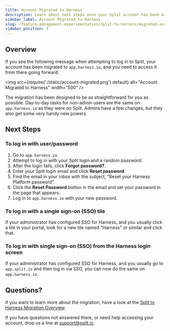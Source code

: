 ```yaml
---
title: Account Migrated to Harness
description: Learn about next steps once your Split account has been migrated to Harness.
sidebar_label: Account Migrated to Harness
slug: /feature-management-experimentation/split-to-harness/migrated-account
sidebar_position: 3
---
```


## Overview

If you see the following message when attempting to log in to Split, your account has been migrated to `app.harness.io`, and you need to access it from there going forward:

<img src={require('./static/account-migrated.png').default} alt="Account Migrated to Harness" width="500" />

The migration has been designed to be as straightforward for you as possible. Day-to-day tasks for non-admin users are the same on `app.harness.io` as they were on Split. Admins have a few changes, but they also get some very handy new powers.

## Next Steps

### To log in with user/password

1. Go to `app.harness.io`.
1. Attempt to log in with your Split login and a random password.
1. After the login fails, click **Forgot password?**.
1. Enter your Split login email and click **Reset password**.
1. Find the email in your inbox with the subject, “Reset your Harness Platform password”.
1. Click the **Reset Password** button in the email and set your password in the page that appears.
1. Log in to `app.harness.io` with your new password.

### To log in with a single sign-on (SSO) tile

If your administrator has configured SSO for Harness, and you usually click a tile in your portal, look for a new tile named "Harness" or similar and click that.

### To log in with single sign-on (SSO) from the Harness login screen

If your administrator has configured SSO for Harness, and you usually go to `app.split.io` and then log in via SSO, you can now do the same on `app.harness.io`.

## Questions?

If you want to learn more about the migration, have a look at the [Split to Harness Migration Overview](/docs/feature-management-experimentation/split-to-harness).

If you have questions not answered there, or need help accessing your account, drop us a line at support@split.io.
